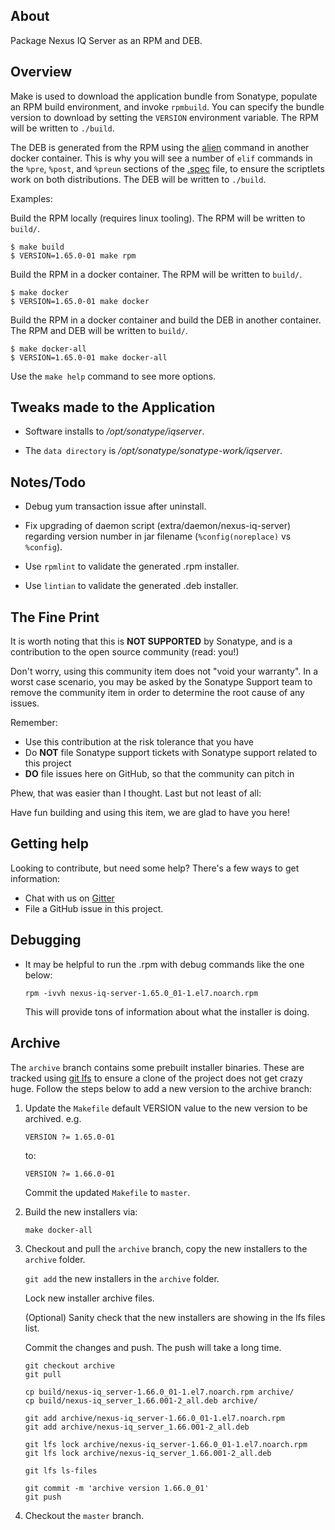 About
-----

Package Nexus IQ Server as an RPM and DEB.

Overview
--------

Make is used to download the application bundle from Sonatype, populate an RPM build
environment, and invoke `rpmbuild`.
You can specify the bundle version to download by setting the `VERSION` environment variable. 
The RPM will be written to `./build`.

The DEB is generated from the RPM using the [alien](https://wiki.debian.org/Alien) command in another docker container.
This is why you will see a number of `elif` commands in the `%pre`, `%post`, and `%preun` sections of the [.spec](nexus-iq-server.spec) file,
to ensure the scriptlets work on both distributions. 
The DEB will be written to `./build`. 

Examples:

Build the RPM locally (requires linux tooling).  The RPM will be written to `build/`.

```
$ make build
$ VERSION=1.65.0-01 make rpm
```

Build the RPM in a docker container.  The RPM will be written to `build/`.

```
$ make docker
$ VERSION=1.65.0-01 make docker
```

Build the RPM in a docker container and build the DEB in another container.  The RPM and DEB will be written to `build/`.

```
$ make docker-all
$ VERSION=1.65.0-01 make docker-all
```

Use the `make help` command to see more options.

Tweaks made to the Application
------------------------------

* Software installs to */opt/sonatype/iqserver*.

* The `data directory` is */opt/sonatype/sonatype-work/iqserver*.


Notes/Todo
----------

* Debug yum transaction issue after uninstall.

* Fix upgrading of daemon script (extra/daemon/nexus-iq-server) regarding version number in jar filename (`%config(noreplace)` vs `%config`).

* Use `rpmlint` to validate the generated .rpm installer.

* Use `lintian` to validate the generated .deb installer.

## The Fine Print

It is worth noting that this is **NOT SUPPORTED** by Sonatype, and is a contribution to the open source community (read: you!)

Don't worry, using this community item does not "void your warranty". In a worst case scenario, you may be asked 
by the Sonatype Support team to remove the community item in order to determine the root cause of any issues.

Remember:

* Use this contribution at the risk tolerance that you have
* Do **NOT** file Sonatype support tickets with Sonatype support related to this project
* **DO** file issues here on GitHub, so that the community can pitch in

Phew, that was easier than I thought. Last but not least of all:

Have fun building and using this item, we are glad to have you here!

## Getting help

Looking to contribute, but need some help? There's a few ways to get information:

* Chat with us on [Gitter](https://gitter.im/sonatype/nexus-developers)
* File a GitHub issue in this project.

## Debugging

* It may be helpful to run the .rpm with debug commands like the one below:

      rpm -ivvh nexus-iq-server-1.65.0_01-1.el7.noarch.rpm 
      
  This will provide tons of information about what the installer is doing.

## Archive

The `archive` branch contains some prebuilt installer binaries. These are tracked using [git lfs](https://git-lfs.github.com)
to ensure a clone of the project does not get crazy huge. Follow the steps below to add a new version to the archive
branch:

  1. Update the `Makefile` default VERSION value to the new version to be archived. e.g.
  
         VERSION ?= 1.65.0-01
         
     to:
     
         VERSION ?= 1.66.0-01

     Commit the updated `Makefile` to `master`.
     
  2. Build the new installers via:
  
         make docker-all
         
  3. Checkout and pull the `archive` branch, copy the new installers to the `archive` folder. 
     
     `git add` the new installers in the `archive` folder.
     
     Lock new installer archive files.
     
     (Optional) Sanity check that the new installers are showing in the lfs files list.
     
     Commit the changes and push. The push will take a long time.

         git checkout archive
         git pull
         
         cp build/nexus-iq_server-1.66.0_01-1.el7.noarch.rpm archive/
         cp build/nexus-iq_server_1.66.001-2_all.deb archive/
         
         git add archive/nexus-iq_server-1.66.0_01-1.el7.noarch.rpm
         git add archive/nexus-iq_server_1.66.001-2_all.deb 
         
         git lfs lock archive/nexus-iq_server-1.66.0_01-1.el7.noarch.rpm
         git lfs lock archive/nexus-iq_server_1.66.001-2_all.deb

         git lfs ls-files
         
         git commit -m 'archive version 1.66.0_01'
         git push

  4. Checkout the `master` branch.
